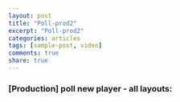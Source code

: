 ```yaml
---
layout: post
title: "Poll-prod2"
excerpt: "Poll-prod2"
categories: articles
tags: [sample-post, video]
comments: true
share: true
---
```

### [Production] poll new player - all layouts:
<br>
<div class="apester-media" data-media-id="5d245c0aca40d26e6693a51e" height="397"></div><script async src="https://static.stg.apester.com/js/sdk/latest/apester-sdk.js"></script>
